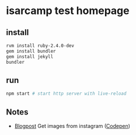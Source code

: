 # isarcamp test homepage

## install

```sh
rvm install ruby-2.4.0-dev
gem install bundler
gem install jekyll
bundler
```

## run

```sh
npm start # start http server with live-reload
```

## Notes

* [Blogpost](https://rudrastyh.com/javascript/get-photos-from-instagram.html) Get images from instagram ([Codepen](https://codepen.io/rudrastyh/pen/EyPbBr))
